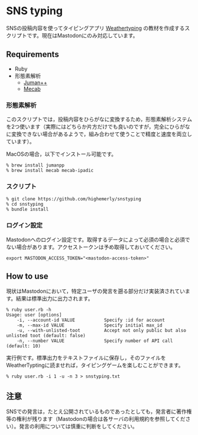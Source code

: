 # SNS typing

SNSの投稿内容を使ってタイピングアプリ [Weathertyping](https://denasu.com/software/weathertyping.html) の教材を作成するスクリプトです。現在はMastodonにのみ対応しています。

## Requirements

- Ruby
- 形態素解析
	- [Juman++](http://nlp.ist.i.kyoto-u.ac.jp/index.php?JUMAN++)
	- [Mecab](https://www.mlab.im.dendai.ac.jp/~yamada/ir/MorphologicalAnalyzer/MeCab.html)

### 形態素解析

このスクリプトでは，投稿内容をひらがなに変換するため，形態素解析システムを2つ使います（実際にはどちらか片方だけでも良いのですが，完全にひらがなに変換できない場合があるようで，組み合わせて使うことで精度と速度を両立しています）。

MacOSの場合，以下でインストール可能です。

```
% brew install jumanpp
% brew install mecab mecab-ipadic
```

### スクリプト

```
% git clone https://github.com/highemerly/snstyping
% cd snstyping
% bundle install
```

### ログイン設定

Mastodonへのログイン設定です。取得するデータによって必須の場合と必須でない場合があります。アクセストークンは予め取得しておいてください。

```
export MASTODON_ACCESS_TOKEN="<mastodon-access-token>"
```

## How to use

現状はMastodonにおいて，特定ユーザの発言を遡る部分だけ実装済されています。結果は標準出力に出力されます。

```
% ruby user.rb -h
Usage: user [options]
    -i, --account-id VALUE           Specify :id for account
    -m, --max-id VALUE               Specify initial max_id
    -u, --with-unlisted-toot         Accept not only public but also unlisted toot (default: false)
    -n, --number VALUE               Specify number of API call (default: 10)
```

実行例です。標準出力をテキストファイルに保存し，そのファイルをWeatherTyptingに読ませれば，タイピングゲームを楽しむことができます。

```
% ruby user.rb -i 1 -u -n 3 > snstyping.txt
```

## 注意

SNSでの発言は，たとえ公開されているものであったとしても，発言者に著作権等の権利が残ります（Mastodonの場合は各サーバの利用規約を参照してください）。発言の利用については慎重に判断をしてください。




